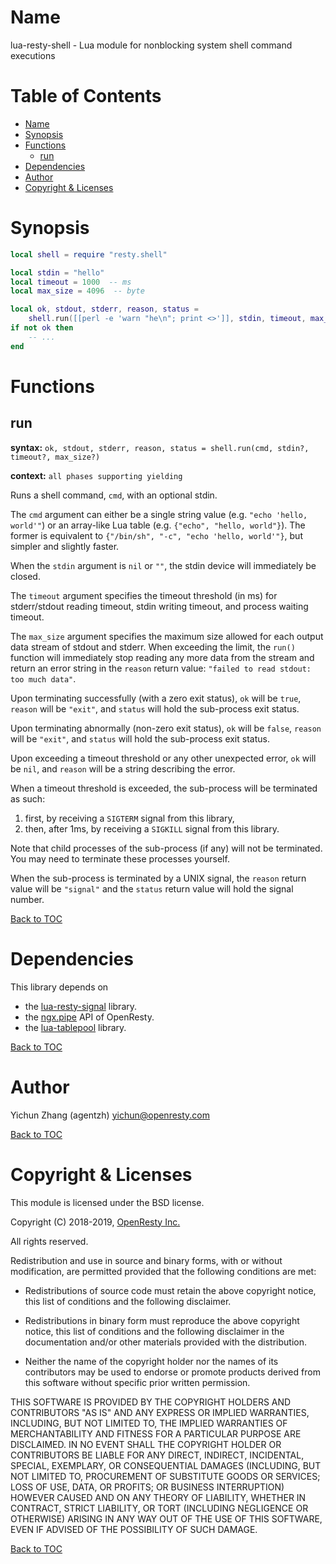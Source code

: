 Name
====

lua-resty-shell - Lua module for nonblocking system shell command executions

Table of Contents
=================

* [Name](#name)
* [Synopsis](#synopsis)
* [Functions](#functions)
    * [run](#run)
* [Dependencies](#dependencies)
* [Author](#author)
* [Copyright & Licenses](#copyright--licenses)

Synopsis
========

```lua
local shell = require "resty.shell"

local stdin = "hello"
local timeout = 1000  -- ms
local max_size = 4096  -- byte

local ok, stdout, stderr, reason, status =
    shell.run([[perl -e 'warn "he\n"; print <>']], stdin, timeout, max_size)
if not ok then
    -- ...
end
```

Functions
=========

run
---

**syntax:** `ok, stdout, stderr, reason, status = shell.run(cmd, stdin?, timeout?, max_size?)`

**context:** `all phases supporting yielding`

Runs a shell command, `cmd`, with an optional stdin.

The `cmd` argument can either be a single string value (e.g. `"echo 'hello,
world'"`) or an array-like Lua table (e.g. `{"echo", "hello, world"}`). The
former is equivalent to `{"/bin/sh", "-c", "echo 'hello, world'"}`, but simpler
and slightly faster.

When the `stdin` argument is `nil` or `""`, the stdin device will immediately
be closed.

The `timeout` argument specifies the timeout threshold (in ms) for
stderr/stdout reading timeout, stdin writing timeout, and process waiting
timeout.

The `max_size` argument specifies the maximum size allowed for each output
data stream of stdout and stderr. When exceeding the limit, the `run()`
function will immediately stop reading any more data from the stream and return
an error string in the `reason` return value: `"failed to read stdout: too much
data"`.

Upon terminating successfully (with a zero exit status), `ok` will be `true`,
`reason` will be `"exit"`, and `status` will hold the sub-process exit status.

Upon terminating abnormally (non-zero exit status), `ok` will be `false`,
`reason` will be `"exit"`, and `status` will hold the sub-process exit status.

Upon exceeding a timeout threshold or any other unexpected error, `ok` will be
`nil`, and `reason` will be a string describing the error.

When a timeout threshold is exceeded, the sub-process will be terminated as
such:

1. first, by receiving a `SIGTERM` signal from this library,
2. then, after 1ms, by receiving a `SIGKILL` signal from this library.

Note that child processes of the sub-process (if any) will not be terminated.
You may need to terminate these processes yourself.

When the sub-process is terminated by a UNIX signal, the `reason` return value
will be `"signal"` and the `status` return value will hold the signal number.

[Back to TOC](#table-of-contents)

Dependencies
============

This library depends on

* the [lua-resty-signal](https://github.com/openresty/lua-resty-signal) library.
* the [ngx.pipe](https://github.com/openresty/lua-resty-core/blob/master/lib/ngx/pipe.md#readme)
API of OpenResty.
* the [lua-tablepool](https://github.com/openresty/lua-tablepool) library.

[Back to TOC](#table-of-contents)

Author
======

Yichun Zhang (agentzh) <yichun@openresty.com>

[Back to TOC](#table-of-contents)

Copyright & Licenses
====================

This module is licensed under the BSD license.

Copyright (C) 2018-2019, [OpenResty Inc.](https://openresty.com)

All rights reserved.

Redistribution and use in source and binary forms, with or without modification, are permitted provided that the following conditions are met:

* Redistributions of source code must retain the above copyright notice, this list of conditions and the following disclaimer.

* Redistributions in binary form must reproduce the above copyright notice, this list of conditions and the following disclaimer in the documentation and/or other materials provided with the distribution.

* Neither the name of the copyright holder nor the names of its contributors may be used to endorse or promote products derived from this software without specific prior written permission.

THIS SOFTWARE IS PROVIDED BY THE COPYRIGHT HOLDERS AND CONTRIBUTORS "AS IS" AND ANY EXPRESS OR IMPLIED WARRANTIES, INCLUDING, BUT NOT LIMITED TO, THE IMPLIED WARRANTIES OF MERCHANTABILITY AND FITNESS FOR A PARTICULAR PURPOSE ARE DISCLAIMED. IN NO EVENT SHALL THE COPYRIGHT HOLDER OR CONTRIBUTORS BE LIABLE FOR ANY DIRECT, INDIRECT, INCIDENTAL, SPECIAL, EXEMPLARY, OR CONSEQUENTIAL DAMAGES (INCLUDING, BUT NOT LIMITED TO, PROCUREMENT OF SUBSTITUTE GOODS OR SERVICES; LOSS OF USE, DATA, OR PROFITS; OR BUSINESS INTERRUPTION) HOWEVER CAUSED AND ON ANY THEORY OF LIABILITY, WHETHER IN CONTRACT, STRICT LIABILITY, OR TORT (INCLUDING NEGLIGENCE OR OTHERWISE) ARISING IN ANY WAY OUT OF THE USE OF THIS SOFTWARE, EVEN IF ADVISED OF THE POSSIBILITY OF SUCH DAMAGE.

[Back to TOC](#table-of-contents)

